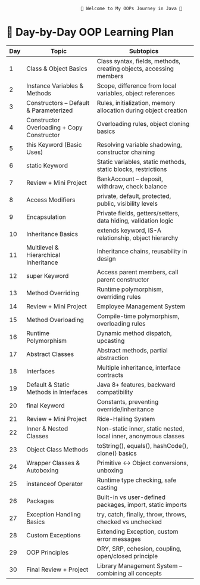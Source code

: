                                🎉 Welcome to My OOPs Journey in Java 🚀
# 📅 Day-by-Day OOP Learning Plan

| Day | Topic | Subtopics |
|-----|-------|-----------|
| 1  | Class & Object Basics | Class syntax, fields, methods, creating objects, accessing members |
| 2  | Instance Variables & Methods | Scope, difference from local variables, object references |
| 3  | Constructors – Default & Parameterized | Rules, initialization, memory allocation during object creation |
| 4  | Constructor Overloading + Copy Constructor | Overloading rules, object cloning basics |
| 5  | this Keyword (Basic Uses) | Resolving variable shadowing, constructor chaining |
| 6  | static Keyword | Static variables, static methods, static blocks, restrictions |
| 7  | Review + Mini Project | BankAccount – deposit, withdraw, check balance |
| 8  | Access Modifiers | private, default, protected, public, visibility levels |
| 9  | Encapsulation | Private fields, getters/setters, data hiding, validation logic |
| 10 | Inheritance Basics | extends keyword, IS-A relationship, object hierarchy |
| 11 | Multilevel & Hierarchical Inheritance | Inheritance chains, reusability in design |
| 12 | super Keyword | Access parent members, call parent constructor |
| 13 | Method Overriding | Runtime polymorphism, overriding rules |
| 14 | Review + Mini Project | Employee Management System |
| 15 | Method Overloading | Compile-time polymorphism, overloading rules |
| 16 | Runtime Polymorphism | Dynamic method dispatch, upcasting |
| 17 | Abstract Classes | Abstract methods, partial abstraction |
| 18 | Interfaces | Multiple inheritance, interface contracts |
| 19 | Default & Static Methods in Interfaces | Java 8+ features, backward compatibility |
| 20 | final Keyword | Constants, preventing override/inheritance |
| 21 | Review + Mini Project | Ride-Hailing System |
| 22 | Inner & Nested Classes | Non-static inner, static nested, local inner, anonymous classes |
| 23 | Object Class Methods | toString(), equals(), hashCode(), clone() basics |
| 24 | Wrapper Classes & Autoboxing | Primitive ↔ Object conversions, unboxing |
| 25 | instanceof Operator | Runtime type checking, safe casting |
| 26 | Packages | Built-in vs user-defined packages, import, static imports |
| 27 | Exception Handling Basics | try, catch, finally, throw, throws, checked vs unchecked |
| 28 | Custom Exceptions | Extending Exception, custom error messages |
| 29 | OOP Principles | DRY, SRP, cohesion, coupling, open/closed principle |
| 30 | Final Review + Project | Library Management System – combining all concepts |
